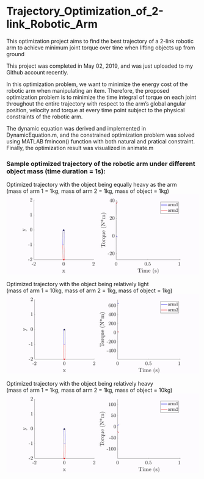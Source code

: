 # Trajectory_Optimization_of_2-link_Robotic_Arm
This optimization project aims to find the best trajectory of a 2-link robotic arm to achieve minimum joint torque over time when lifting objects up from ground

This project was completed in May 02, 2019, and was just uploaded to my Github account recently.

In this optimization problem, we want to minimize the energy cost of the robotic arm when manipulating an item. Therefore, the proposed optimization problem is to minimize the time integral of torque on each joint throughout the entire trajectory with respect to the arm’s global angular position, velocity and torque at every time point subject to the physical constraints of the robotic arm.

The dynamic equation was derived and implemented in DynamicEquation.m, and the constrained optimization problem was solved using MATLAB fmincon() function with both natural and pratical constraint. Finally, the optimization result was visualized in animate.m

### Sample optimized trajectory of the robotic arm under different object mass (time duration = 1s): ###
Optimized trajectory with the object being equally heavy as the arm  
(mass of arm 1 = 1kg, mass of arm 2 = 1kg, mass of object = 1kg)
![alt text](https://github.com/yymmaa0000/Trajectory_Optimization_of_2-link_Robotic_Arm/blob/master/Sample%20result/arm%20and%20object%20equally%20heavy.gif)

Optimized trajectory with the object being relatively light  
(mass of arm 1 = 10kg, mass of arm 2 = 1kg, mass of object = 1kg)
![alt text](https://github.com/yymmaa0000/Trajectory_Optimization_of_2-link_Robotic_Arm/blob/master/Sample%20result/very%20heavy%20arm.gif)

Optimized trajectory with the object being relatively heavy  
(mass of arm 1 = 1kg, mass of arm 2 = 1kg, mass of object = 10kg)
![alt text](https://github.com/yymmaa0000/Trajectory_Optimization_of_2-link_Robotic_Arm/blob/master/Sample%20result/Very%20heavy%20object.gif)
